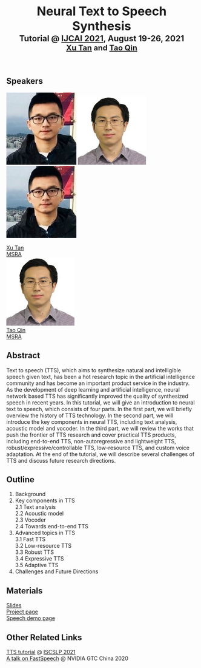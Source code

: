 <center><b><span style="font-size:24pt">Neural Text to Speech Synthesis</span></b><br></center>
<center><b><span style="font-size:16pt">Tutorial @ <a href="http://ijcai-21.org" target="_blank">IJCAI 2021</a>, August 19-26, 2021</span></b></center>
<center><b><span style="font-size:15pt"><a href="https://www.microsoft.com/en-us/research/people/xuta/" target="_blank">Xu Tan</a> and <a href="https://www.microsoft.com/en-us/research/people/taoqin/" href="_blank">Tao Qin</a></span></b></center><br><br>


## Speakers
![xuta](./photo/xuta.jpg)
![taoqin](./photo/taoqin.jpg)
        <a href="https://www.microsoft.com/en-us/research/people/xuta/">
        <img src="./photo/xuta.jpg">
        <div>Xu Tan<br>MSRA</div>
        </a>
        <a href="https://www.microsoft.com/en-us/research/people/taoqin/">
        <img src="./photo/taoqin.jpg">
        <div>Tao Qin<br>MSRA</div>
        </a>





## Abstract
Text to speech (TTS), which aims to synthesize natural and intelligible speech given text, has been a hot research topic in the artificial intelligence community and has become an important product service in the industry. As the development of deep learning and artificial intelligence, neural network based TTS has significantly improved the quality of synthesized speech in recent years. In this tutorial, we will give an introduction to neural text to speech, which consists of four parts. In the first part, we will briefly overview the history of TTS technology. In the second part, we will introduce the key components in neural TTS, including text analysis, acoustic model and vocoder.  In the third part, we will review the works that push the frontier of TTS research and cover practical TTS products, including end-to-end TTS, non-autoregressive and lightweight TTS, robust/expressive/controllable TTS, low-resource TTS, and custom voice adaptation. At the end of the tutorial, we will describe several challenges of TTS and discuss future research directions.



## Outline

1. Background <br>
2. Key components in TTS<br>
  2.1 Text analysis<br>
  2.2 Acoustic model<br>
  2.3 Vocoder<br>
  2.4 Towards end-to-end TTS<br>
3. Advanced topics in TTS <br>
  3.1 Fast TTS<br>
  3.2 Low-resource TTS<br>
  3.3 Robust TTS<br>
  3.4 Expressive TTS<br>
  3.5 Adaptive TTS<br>
4. Challenges and Future Directions<br>

## Materials
[Slides](TBD)<br>
[Project page](https://www.microsoft.com/en-us/research/project/text-to-speech/)<br>
[Speech demo page](https://speechresearch.github.io/)


## Other Related Links
[TTS tutorial](https://www.microsoft.com/en-us/research/uploads/prod/2021/02/ISCSLP2021-TTS-Tutorial.pdf) @ [ISCSLP 2021](https://www.iscslp2021.org/program/tutorials/)<br> 
[A talk on FastSpeech](https://resource.gtcevent.cn/gtc2020/pdf/CNS20269.pdf) @ NVIDIA GTC China 2020 <br>

